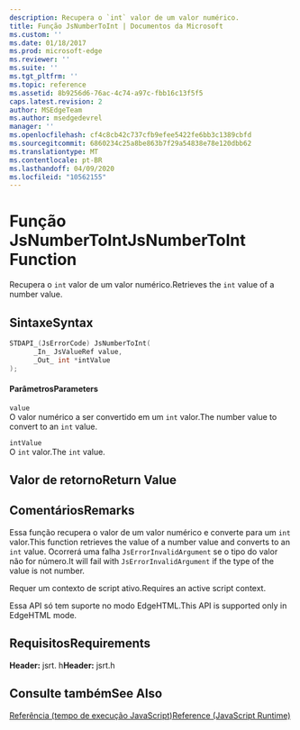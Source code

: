 ```yaml
---
description: Recupera o `int` valor de um valor numérico.
title: Função JsNumberToInt | Documentos da Microsoft
ms.custom: ''
ms.date: 01/18/2017
ms.prod: microsoft-edge
ms.reviewer: ''
ms.suite: ''
ms.tgt_pltfrm: ''
ms.topic: reference
ms.assetid: 8b9256d6-76ac-4c74-a97c-fbb16c13f5f5
caps.latest.revision: 2
author: MSEdgeTeam
ms.author: msedgedevrel
manager: ''
ms.openlocfilehash: cf4c8cb42c737cfb9efee5422fe6bb3c1389cbfd
ms.sourcegitcommit: 6860234c25a8be863b7f29a54838e78e120dbb62
ms.translationtype: MT
ms.contentlocale: pt-BR
ms.lasthandoff: 04/09/2020
ms.locfileid: "10562155"
---
```

# <span data-ttu-id="e7aa4-103">Função JsNumberToInt</span><span class="sxs-lookup"><span data-stu-id="e7aa4-103">JsNumberToInt Function</span></span>
<span data-ttu-id="e7aa4-104">Recupera o `int` valor de um valor numérico.</span><span class="sxs-lookup"><span data-stu-id="e7aa4-104">Retrieves the `int` value of a number value.</span></span>  
  
## <span data-ttu-id="e7aa4-105">Sintaxe</span><span class="sxs-lookup"><span data-stu-id="e7aa4-105">Syntax</span></span>  
  
```cpp  
STDAPI_(JsErrorCode) JsNumberToInt(  
      _In_ JsValueRef value,  
      _Out_ int *intValue  
);  
```  
  
#### <span data-ttu-id="e7aa4-106">Parâmetros</span><span class="sxs-lookup"><span data-stu-id="e7aa4-106">Parameters</span></span>  
 `value`  
 <span data-ttu-id="e7aa4-107">O valor numérico a ser convertido em um `int` valor.</span><span class="sxs-lookup"><span data-stu-id="e7aa4-107">The number value to convert to an `int` value.</span></span>  
  
 `intValue`  
 <span data-ttu-id="e7aa4-108">O `int` valor.</span><span class="sxs-lookup"><span data-stu-id="e7aa4-108">The `int` value.</span></span>  
  
## <span data-ttu-id="e7aa4-109">Valor de retorno</span><span class="sxs-lookup"><span data-stu-id="e7aa4-109">Return Value</span></span>  
  
## <span data-ttu-id="e7aa4-110">Comentários</span><span class="sxs-lookup"><span data-stu-id="e7aa4-110">Remarks</span></span>  
 <span data-ttu-id="e7aa4-111">Essa função recupera o valor de um valor numérico e converte para um `int` valor.</span><span class="sxs-lookup"><span data-stu-id="e7aa4-111">This function retrieves the value of a number value and converts to an `int` value.</span></span> <span data-ttu-id="e7aa4-112">Ocorrerá uma falha `JsErrorInvalidArgument` se o tipo do valor não for número.</span><span class="sxs-lookup"><span data-stu-id="e7aa4-112">It will fail with `JsErrorInvalidArgument` if the type of the value is not number.</span></span>  
  
 <span data-ttu-id="e7aa4-113">Requer um contexto de script ativo.</span><span class="sxs-lookup"><span data-stu-id="e7aa4-113">Requires an active script context.</span></span>  
  
 <span data-ttu-id="e7aa4-114">Essa API só tem suporte no modo EdgeHTML.</span><span class="sxs-lookup"><span data-stu-id="e7aa4-114">This API is supported only in EdgeHTML mode.</span></span>  
  
## <span data-ttu-id="e7aa4-115">Requisitos</span><span class="sxs-lookup"><span data-stu-id="e7aa4-115">Requirements</span></span>  
 <span data-ttu-id="e7aa4-116">**Header:** jsrt. h</span><span class="sxs-lookup"><span data-stu-id="e7aa4-116">**Header:** jsrt.h</span></span>  
  
## <span data-ttu-id="e7aa4-117">Consulte também</span><span class="sxs-lookup"><span data-stu-id="e7aa4-117">See Also</span></span>  
 [<span data-ttu-id="e7aa4-118">Referência (tempo de execução JavaScript)</span><span class="sxs-lookup"><span data-stu-id="e7aa4-118">Reference (JavaScript Runtime)</span></span>](../chakra-hosting/reference-javascript-runtime.md)